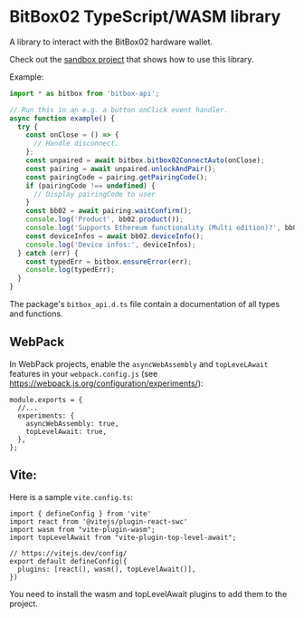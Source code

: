 # BitBox02 TypeScript/WASM library

A library to interact with the BitBox02 hardware wallet.

Check out the [sandbox project](./sandbox) that shows how to use this library.

Example:

```typescript
import * as bitbox from 'bitbox-api';

// Run this in an e.g. a button onClick event handler.
async function example() {
  try {
    const onClose = () => {
      // Handle disconnect.
    };
    const unpaired = await bitbox.bitbox02ConnectAuto(onClose);
    const pairing = await unpaired.unlockAndPair();
    const pairingCode = pairing.getPairingCode();
    if (pairingCode !== undefined) {
      // Display pairingCode to user
    }
    const bb02 = await pairing.waitConfirm();
    console.log('Product', bb02.product());
    console.log('Supports Ethereum functionality (Multi edition)?', bb02.ethSupported());
    const deviceInfos = await bb02.deviceInfo();
    console.log('Device infos:', deviceInfos);
  } catch (err) {
    const typedErr = bitbox.ensureError(err);
    console.log(typedErr);
  }
}
```

The package's `bitbox_api.d.ts` file contain a documentation of all types and functions.

## WebPack

In WebPack projects, enable the `asyncWebAssembly` and `topLeveLAwait` features in your
`webpack.config.js` (see https://webpack.js.org/configuration/experiments/):

```
module.exports = {
  //...
  experiments: {
    asyncWebAssembly: true,
    topLevelAwait: true,
  },
};
```

## Vite:

Here is a sample `vite.config.ts`:

```
import { defineConfig } from 'vite'
import react from '@vitejs/plugin-react-swc'
import wasm from "vite-plugin-wasm";
import topLevelAwait from "vite-plugin-top-level-await";

// https://vitejs.dev/config/
export default defineConfig({
  plugins: [react(), wasm(), topLevelAwait()],
})
```

You need to install the wasm and topLevelAwait plugins to add them to the project.
